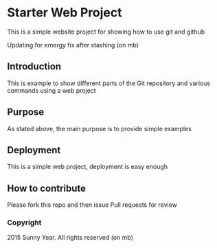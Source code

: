 # Starter Web Project

This is a simple website project for showing how to use git and github

Updating for emergy fix after stashing (on mb)

## Introduction

This is example to show different parts of the Git repository and various commands using a web project

## Purpose

As stated above, the main purpose  is to provide simple examples

## Deployment


This is a simple web project, deployment is easy enough

## How to contribute

Please fork this repo and then issue Pull requests for review

### Copyright

2015 Sunny Year. All rights reserved (on mb)